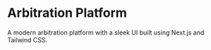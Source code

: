 # Arbitration Platform

A modern arbitration platform with a sleek UI built using Next.js and Tailwind CSS.
